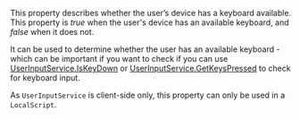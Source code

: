 This property describes whether the user’s device has a keyboard available. This property is *true* when the user's device has an available keyboard, and *false* when it does not.

It can be used to determine whether the user has an available keyboard - which can be important if you want to check if you can use [UserInputService.IsKeyDown](https://developer.roblox.com/api-reference/function/UserInputService/IsKeyDown) or [UserInputService.GetKeysPressed](https://developer.roblox.com/api-reference/function/UserInputService/GetKeysPressed) to check for keyboard input.

As `UserInputService` is client-side only, this property can only be used in a `LocalScript`.